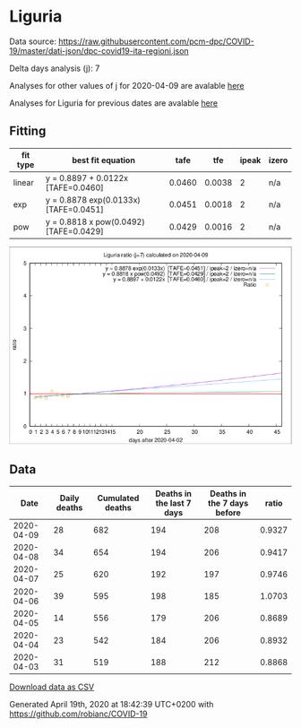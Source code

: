 # Liguria

Data source: https://raw.githubusercontent.com/pcm-dpc/COVID-19/master/dati-json/dpc-covid19-ita-regioni.json

Delta days analysis (j): 7

Analyses for other values of j for 2020-04-09 are avalable [here](../2020-04-09/README.md)

Analyses for Liguria for previous dates are avalable [here](../README.md)

## Fitting 
|fit type|best fit equation|tafe|tfe|ipeak|izero|
|-------|-----|--------|------|---|---|
|linear|y = 0.8897 + 0.0122x  [TAFE=0.0460]|0.0460|0.0038|2|n/a|
|exp|y = 0.8878 exp(0.0133x)  [TAFE=0.0451]|0.0451|0.0018|2|n/a|
|pow|y = 0.8818 x pow(0.0492)  [TAFE=0.0429]|0.0429|0.0016|2|n/a|

![Plot](COVID-19_liguria_j7_2020-04-09.png)

## Data
|Date|Daily deaths|Cumulated deaths|Deaths in the last 7 days|Deaths in the 7 days before|ratio|
|----|----------|-----------|-------|--------------------|-----|
|2020-04-09|28|682|194|208|0.9327|
|2020-04-08|34|654|194|206|0.9417|
|2020-04-07|25|620|192|197|0.9746|
|2020-04-06|39|595|198|185|1.0703|
|2020-04-05|14|556|179|206|0.8689|
|2020-04-04|23|542|184|206|0.8932|
|2020-04-03|31|519|188|212|0.8868|

[Download data as CSV](COVID-19_liguria_j7_2020-04-09.csv)

Generated April 19th, 2020 at 18:42:39 UTC+0200 with https://github.com/robianc/COVID-19
